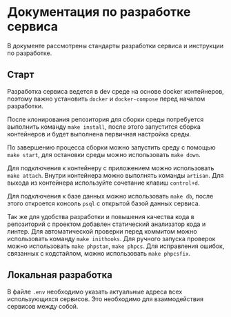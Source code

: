 # Документация по разработке сервиса

В документе рассмотрены стандарты разработки сервиса и инструкции по разработке.

## Старт

Разработка сервиса ведется в dev среде на основе docker контейнеров,
поэтому важно установить `docker` и `docker-compose` перед началом разработки.

После клонирования репозитория для сборки среды потребуется выполнить
команду `make install`, после этого запустится сборка контейнеров и
будет выполнена первичная настройка среды.

По завершению процесса сборки можно запустить среду с помощью `make start`,
для остановки среды можно использовать `make down`.

Для подключения к контейнеру с приложением можно использовать `make attach`.
Внутри контейнера можно выполнять команды `artisan`. Для выхода из контейнера
используйте сочетание клавиш `control+d`.

Для подключения к базе данных можно использовать `make db`, после этого
откроется консоль `psql` с открытой базой данных сервиса.

Так же для удобства разработки и повышения качества кода в репозиторий с
проектом добавлен статический анализатор кода и линтер. Для автоматической
проверки перед коммитом можно использовать команду `make inithooks`.
Для ручного запуска проверок можно использовать `make phpstan`, `make phpcs`.
Для исправления ошибок, связанных с кодстайлом, можно использовать `make phpcsfix`.

## Локальная разработка

В файле `.env` необходимо указать актуальные адреса всех использующихся сервисов.
Это необходимо для взаимодействия сервисов между собой.

